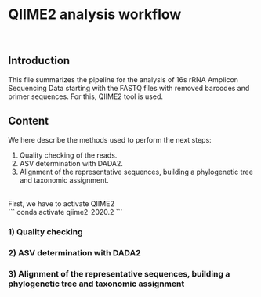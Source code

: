 # QIIME2 analysis workflow
<br> 

## Introduction

This file summarizes the pipeline for the analysis of 16s rRNA Amplicon Sequencing Data starting with the FASTQ files with removed barcodes and primer sequences. For this, QIIME2 tool is used. 

## Content

We here describe the methods used to perform the next steps: 

1. Quality checking of the reads.
2. ASV determination with DADA2.
3. Alignment of the representative sequences, building a phylogenetic tree and taxonomic assignment.

<br> 
First, we have to activate QIIME2
<br> 
```
conda activate qiime2-2020.2
```

### 1) Quality checking


### 2) ASV determination with DADA2


### 3) Alignment of the representative sequences, building a phylogenetic tree and taxonomic assignment

